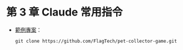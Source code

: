 # 第 3 章 Claude 常用指令
- [範例專案](https://github.com/FlagTech/pet-collector-game)：

    ```
    git clone https://github.com/FlagTech/pet-collector-game.git
    ```
